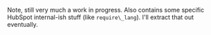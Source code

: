 Note, still very much a work in progress. Also contains some specific
HubSpot internal-ish stuff (like `require\_lang`). I'll extract that out
eventually.
